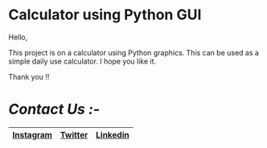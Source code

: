  # Calculator using Python GUI 
 Hello, 
 
 This project is on a calculator using Python graphics. This can be used as a simple daily use calculator. I hope you like it. 
 
 Thank you !!
 
 # *Contact Us :-*


|[Instagram](https://instagram.com/universal_coder)|[Twitter](https://twitter.com/LondheAaryan)|[Linkedin](https://www.linkedin.com/in/aaryan-r-londhe-0a1809179/)|
|-|-|-|

